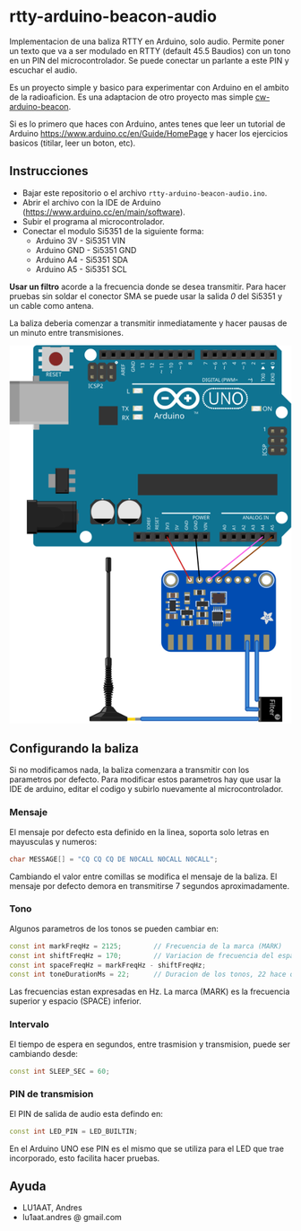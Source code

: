 # rtty-arduino-beacon-audio

Implementacion de una baliza RTTY en Arduino, solo audio. Permite poner un texto que va a ser modulado en RTTY (default 45.5 Baudios) con un tono en un PIN del microcontrolador. Se puede conectar un parlante a este PIN y escuchar el audio.

Es un proyecto simple y basico para experimentar con Arduino en el ambito de la radioaficion. Es una adaptacion de otro proyecto mas simple [cw-arduino-beacon](https://github.com/lu1aat/cw-arduino-beacon/).

Si es lo primero que haces con Arduino, antes tenes que leer un tutorial de Arduino https://www.arduino.cc/en/Guide/HomePage y hacer los ejercicios basicos (titilar, leer un boton, etc). 


## Instrucciones

* Bajar este repositorio o el archivo `rtty-arduino-beacon-audio.ino`.
* Abrir el archivo con la IDE de Arduino (https://www.arduino.cc/en/main/software).
* Subir el programa al microcontrolador.
* Conectar el modulo Si5351 de la siguiente forma:
    * Arduino 3V    -   Si5351 VIN
    * Arduino GND   -   Si5351 GND
    * Arduino A4    -   Si5351 SDA
    * Arduino A5   -    Si5351 SCL

**Usar un filtro** acorde a la frecuencia donde se desea transmitir. Para hacer pruebas sin soldar el conector SMA se puede usar la salida _0_ del Si5351 y un cable como antena.

La baliza deberia comenzar a transmitir inmediatamente y hacer pausas de un minuto entre transmisiones.

<img src="https://github.com/lu1aat/rtty-arduino-beacon-si5351/raw/master/rtty-arduino-beacon-si5351-sketch_bb.svg">


## Configurando la baliza

Si no modificamos nada, la baliza comenzara a transmitir con los parametros por defecto. Para modificar estos parametros hay que usar la IDE de arduino, editar el codigo y subirlo nuevamente al microcontrolador.

### Mensaje

El mensaje por defecto esta definido en la linea, soporta solo letras en mayusculas y numeros:

```c++
char MESSAGE[] = "CQ CQ CQ DE N0CALL N0CALL N0CALL";
```

Cambiando el valor entre comillas se modifica el mensaje de la baliza. El mensaje por defecto demora en transmitirse 7 segundos aproximadamente.

### Tono

Algunos parametros de los tonos se pueden cambiar en:

```c++
const int markFreqHz = 2125;        // Frecuencia de la marca (MARK)
const int shiftFreqHz = 170;        // Variacion de frecuencia del espacio (SPACE) respecto de la marca (MARK)
const int spaceFreqHz = markFreqHz - shiftFreqHz;
const int toneDurationMs = 22;      // Duracion de los tonos, 22 hace que sean 45.5 baudios
```

Las frecuencias estan expresadas en Hz. La marca (MARK) es la frecuencia superior y espacio (SPACE) inferior. 


### Intervalo

El tiempo de espera en segundos, entre trasmision y transmision, puede ser cambiando desde:

```c++
const int SLEEP_SEC = 60;
```

### PIN de transmision

El PIN de salida de audio esta defindo en:

```c++
const int LED_PIN = LED_BUILTIN;
```

En el Arduino UNO ese PIN es el mismo que se utiliza para el LED que trae incorporado, esto facilita hacer pruebas.


## Ayuda

- LU1AAT, Andres
- lu1aat.andres @ gmail.com
